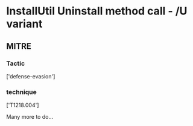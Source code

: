 # InstallUtil Uninstall method call - /U variant

## MITRE

### Tactic
['defense-evasion']

### technique
['T1218.004']

Many more to do...
